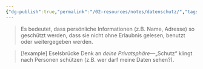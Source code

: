 ```yaml
---
{"dg-publish":true,"permalink":"/02-resources/notes/datenschutz/","tags":["GFN/prüfungsrelevant/AP1/vorbereitung"],"noteIcon":"","updated":"2025-08-26T16:35:03.000+02:00"}
---
```


>Es bedeutet, dass persönliche Informationen (z.B. Name, Adresse) so geschützt werden, dass sie nicht ohne Erlaubnis gelesen, benutzt oder weitergegeben werden.

>[!example] Eselsbrücke
>Denk an _deine Privatsphäre_—„Schutz“ klingt nach Personen schützen (z.B. wer darf meine Daten sehen?).